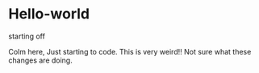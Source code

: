 # Hello-world
starting off

Colm here, Just starting to code. This is very weird!!
Not sure what these changes are doing.
